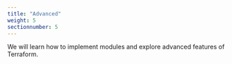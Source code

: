 ```yaml
---
title: "Advanced"
weight: 5
sectionnumber: 5
---
```


We will learn how to implement modules and explore advanced features of Terraform.

